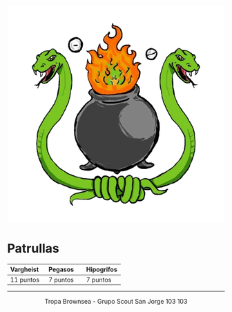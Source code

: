 ![300x300](./img/Alchimist-circle.png)

# Patrullas

| Vargheist    | Pegasos      | Hipogrifos   |
|:-------------|:-------------|:-------------|
| 11 puntos    | 7 puntos     | 7 puntos     |

* * *
<p style="text-align: center;">Tropa Brownsea - Grupo Scout San Jorge 103 103</p>
